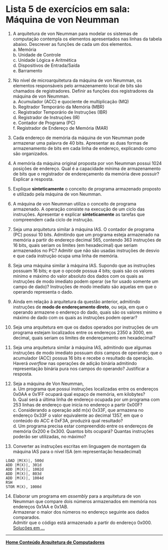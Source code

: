 # Lista 5 de exercícios em sala: Máquina de von Neumman 

1. A arquitetura de von Neumman para modelar os sistemas de computação contempla os elementos apresentados nas linhas da tabela abaixo. 
Descrever as funções de cada um dos elementos.  
a. Memória  
b. Unidade de Controle  
c. Unidade Lógica e Aritmética  
d. Dispositivos de Entrada/Saída  
e. Barramento

2. No nível de microarquitetura da máquina de von Neumman, os elementos responsáveis pelo armazenamento local de bits são chamados de registradores.
Definir as funções dos registradores da máquina de von Neumman.  
a. Acumulador (ACC) e quociente de multiplicação (MQ)  
b. Regitrador Temporário da Memória (MBR)  
c. Registrador Temporário de Instruções (IBR)  
d. Registrador de Instruções (IR)  
e. Contador de Programa (PC)  
f. Registrador de Endereço de Memória (MAR) 

3. Cada endereço de memória da máquina de von Neumman pode armazenar uma palavra de 40 bits. 
Apresentar as duas formas de armazenamento de bits em cada linha de endereço, explicando como são organizados.

4. A memória da máquina original proposta por von Neumman possui 1024 posições de endereço. 
Qual é a capacidade mínima de armazenamento de bits que o registrador de endereçamento da memória deve possuir? Explicar a resposta.

5. Explique **sinteticamente** o conceito de programa armazenado proposto e utilizado pela máquina de von Neumman.

6. A máquina de von Neumman utiliza o conceito de programa armazenado.
A operação consiste na execução de um ciclo das instruções. Apresentar e explicar **sinteticamente**  as tarefas que compreendem cada ciclo de instrução.

7. Seja uma arquitetura similar à máquina IAS. O contador de programa (PC) possui 10 bits. Admitindo que um programa esteja armazenado na memória a partir do endereço decimal 565, contendo 363 instruções de 16 bits, quais seriam os limites (em hexadecimal) que seriam armazenados no PC? Admitir que não são usadas instruções de desvio e que cada instrução ocupa uma linha de memória.  

8. Seja uma máquina similar à máquina IAS. Supondo que as instruções possuam 16 bits; e que o opcode possua 4 bits; quais são os valores mínimo e máximo do valor absoluto dos dados com os quais as instruções de modo imediato podem operar (se for usado somente um campo de dado)? Instruções de modo imediato são aquelas em que o operando representa o dado.

9. Ainda em relação à arquitetura da questão anterior, admitindo instruções de **modo de endereçamento direto**, ou seja, em que o operando armazene o endereço do dado, quais são os valores mínimo e máximo de dado com os quais as instruções podem operar?  

10. Seja uma arquitetura em que os dados operados por instruções de um programa estejam localizados entre os endereços 2350 a 3000, em decimal, quais seriam os limites de endereçamento em hexadecimal?

11. Seja uma arquitetura similar à máquina IAS, admitindo que algumas instruções de modo imediato possuam dois campos de operando; que o acumulador (ACC) possua 16 bits e recebe o resultado da operação. Haverá *overflow* nas operações de adição binária admitindo representação binária pura nos campos do operando? Justificar a resposta.

12. Seja a máquina de Von Neumman,   
a. Um programa que possui instruções localizadas entre os endereços 0x0AA e 0x1FF ocupará qual espaço de memória, em kilobytes?  
b. Qual será a última linha de endereço ocupada por um programa com 253 linhas de endereço que inicia no endereço a partir 0x00F?  
c. Considerando a operação add m(x) 0x33F, que armazena no endereço 0x33F o valor equivalente ao decimal 1357, em que o conteúdo do ACC é 0xF3A, produzirá qual resultado?  
d. Um programa precisa estar compreendido entre os endereços de memória 0x200 e 0x300. Quantos bits ocupará? Quantas instruções poderão ser utilizadas, no máximo?

13. Converter as instruções escritas em linguagem de montagem da máquina IAS para o nível ISA (em representação hexadecimal)
```
LOAD |M(X)|, 500d
ADD |M(X)|, 301d
ADD |M(X)|, 1002d
ADD |M(X)|, 803d
ADD |M(X)|, 1004d
RSH
STOR M(X), 1000d
```

14. Elaborar um programa em *assembly* para a arquitetura de von Neumman que compare dois números armazenados em memória nos endereços 0x1AA e 0x1AB.  
Armazenar o maior dos números no endereço seguinte aos dados comparados.  
Admitir que o código está armazenado a partir do endereço 0x000.
[Soluções em ...](https://github.com/claytonjasilva/prog_exemplos/blob/main/exlistaAssembly1.md)  




___
**[Home Conteúdo Arquitetura de Computadores](https://github.com/claytonjasilva/claytonjasilva.github.io/blob/main/arq_aulas.md)**   
